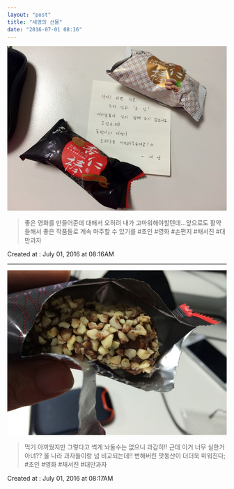 ```yaml
---
layout: "post"
title: "세영의 선물"
date: "2016-07-01 08:16"
---
```


![Images](/media/2016/07/IMG_8722.JPG)

> 좋은 영화를 만들어준데 대해서 오히려 내가 고마워해야할텐데...앞으로도 활약들해서 좋은 작품들로 계속 마주할 수 있기를 #초인 #영화 #손편지 #채서진 #대만과자

Created at : July 01, 2016 at 08:16AM

---

![Images](/media/2016/07/IMG_8724.JPG)

> 먹기 아까웠지만 그렇다고 썩게 놔둘수는 없으니 과감히!! 근데 이거 너무 실한거 아녀?? 울 나라 과자들이랑 넘 비교되는데!! 변해버린 맛동산이 더더욱 미워진다; #초인 #영화 #채서진 #대만과자

Created at : July 01, 2016 at 08:17AM
